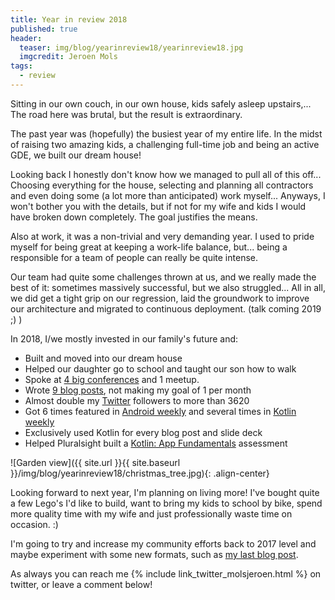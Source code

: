 ```yaml
---
title: Year in review 2018
published: true
header:
  teaser: img/blog/yearinreview18/yearinreview18.jpg
  imgcredit: Jeroen Mols
tags:
  - review
---
```

Sitting in our own couch, in our own house, kids safely asleep upstairs,... The road here was brutal, but the result is extraordinary.

The past year was (hopefully) the busiest year of my entire life. In the midst of raising two amazing kids, a challenging full-time job and being an active GDE, we built our dream house!

Looking back I honestly don't know how we managed to pull all of this off... Choosing everything for the house, selecting and planning all contractors and even doing some (a lot more than anticipated) work myself... Anyways, I won't bother you with the details, but if not for my wife and kids I would have broken down completely. The goal justifies the means.

Also at work, it was a non-trivial and very demanding year. I used to pride myself for being great at keeping a work-life balance, but... being a responsible for a team of people can really be quite intense.

Our team had quite some challenges thrown at us, and we really made the best of it: sometimes massively successful, but we also struggled... All in all, we did get a tight grip on our regression, laid the groundwork to improve our architecture and migrated to continuous deployment. (talk coming 2019 ;) )

In 2018, I/we mostly invested in our family's future and:

- Built and moved into our dream house  
- Helped our daughter go to school and taught our son how to walk
- Spoke at [4 big conferences](https://jeroenmols.com/speaking/) and 1 meetup.
- Wrote [9 blog posts](http://jeroenmols.com/blog/), not making my goal of 1 per month
- Almost double my [Twitter](https://twitter.com/molsjeroen) followers to more than 3620
- Got 6 times featured in [Android weekly](http://androidweekly.net/search?keyword=jeroen+mols&commit=Search) and several times in [Kotlin weekly](http://mailchi.mp/kotlinweekly/kotlin-weekly-118)
- Exclusively used Kotlin for every blog post and slide deck
- Helped Pluralsight built a [Kotlin: App Fundamentals](https://app.pluralsight.com/score/skill-assessment/kotlin-app-fundamentals/intro?context=skills#/v2/landing) assessment

![Garden view]({{ site.url }}{{ site.baseurl }}/img/blog/yearinreview18/christmas_tree.jpg){: .align-center}

Looking forward to next year, I'm planning on living more! I've bought quite a few Lego's I'd like to build, want to bring my kids to school by bike, spend more quality time with my wife and just professionally waste time on occasion. :)

I'm going to try and increase my community efforts back to 2017 level and maybe experiment with some new formats, such as [my last blog post](https://jeroenmols.com/blog/2018/12/06/fixthetest/).

As always you can reach me {% include link_twitter_molsjeroen.html %} on twitter, or leave a comment below!
